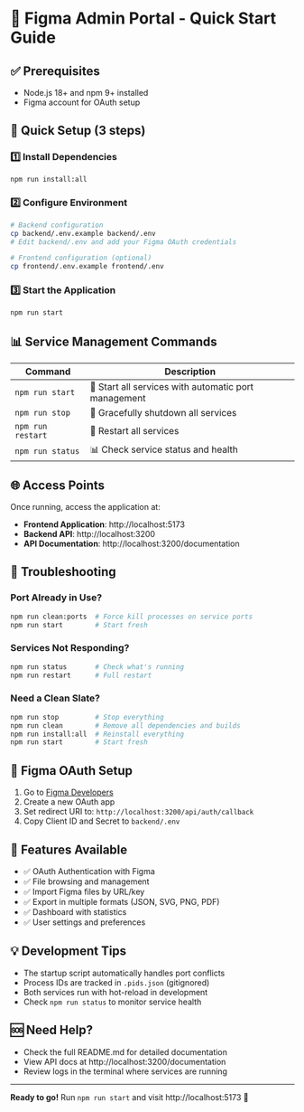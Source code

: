 # 🚀 Figma Admin Portal - Quick Start Guide

## ✅ Prerequisites
- Node.js 18+ and npm 9+ installed
- Figma account for OAuth setup

## 🎯 Quick Setup (3 steps)

### 1️⃣ Install Dependencies
```bash
npm run install:all
```

### 2️⃣ Configure Environment
```bash
# Backend configuration
cp backend/.env.example backend/.env
# Edit backend/.env and add your Figma OAuth credentials

# Frontend configuration (optional)
cp frontend/.env.example frontend/.env
```

### 3️⃣ Start the Application
```bash
npm run start
```

## 📊 Service Management Commands

| Command | Description |
|---------|------------|
| `npm run start` | 🚀 Start all services with automatic port management |
| `npm run stop` | 🛑 Gracefully shutdown all services |
| `npm run restart` | 🔄 Restart all services |
| `npm run status` | 📊 Check service status and health |

## 🌐 Access Points

Once running, access the application at:

- **Frontend Application**: http://localhost:5173
- **Backend API**: http://localhost:3200
- **API Documentation**: http://localhost:3200/documentation

## 🔧 Troubleshooting

### Port Already in Use?
```bash
npm run clean:ports  # Force kill processes on service ports
npm run start        # Start fresh
```

### Services Not Responding?
```bash
npm run status       # Check what's running
npm run restart      # Full restart
```

### Need a Clean Slate?
```bash
npm run stop         # Stop everything
npm run clean        # Remove all dependencies and builds
npm run install:all  # Reinstall everything
npm run start        # Start fresh
```

## 🔐 Figma OAuth Setup

1. Go to [Figma Developers](https://www.figma.com/developers)
2. Create a new OAuth app
3. Set redirect URI to: `http://localhost:3200/api/auth/callback`
4. Copy Client ID and Secret to `backend/.env`

## 📝 Features Available

- ✅ OAuth Authentication with Figma
- ✅ File browsing and management
- ✅ Import Figma files by URL/key
- ✅ Export in multiple formats (JSON, SVG, PNG, PDF)
- ✅ Dashboard with statistics
- ✅ User settings and preferences

## 💡 Development Tips

- The startup script automatically handles port conflicts
- Process IDs are tracked in `.pids.json` (gitignored)
- Both services run with hot-reload in development
- Check `npm run status` to monitor service health

## 🆘 Need Help?

- Check the full README.md for detailed documentation
- View API docs at http://localhost:3200/documentation
- Review logs in the terminal where services are running

---

**Ready to go!** Run `npm run start` and visit http://localhost:5173 🎉